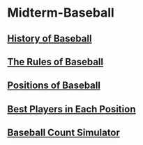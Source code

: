 # Midterm-Baseball
## [History of Baseball](historyofbaseball.md)
## [The Rules of Baseball](https://github.com/Tdneubeck/Midterm-Baseball/blob/main/RulesOfBaseball.md)
## [Positions of Baseball](https://github.com/Tdneubeck/Midterm-Baseball/new/main?readme=1#positions-of-baseball)
## [Best Players in Each Position](https://github.com/Tdneubeck/Midterm-Baseball/new/main?readme=1#best-players-in-each-position)
## [Baseball Count Simulator](https://github.com/Tdneubeck/Midterm-Baseball/new/main?readme=1#baseball-count-simulator)

